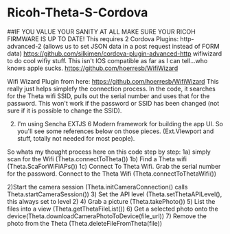 # Ricoh-Theta-S-Cordova
##IF YOU VALUE YOUR SANITY AT ALL MAKE SURE YOUR RICOH FIRMWARE IS UP TO DATE!
This requires 2 Cordova Plugins: 
http-advanced-2 (allows us to set JSON data in a post request instead of FORM data)
https://github.com/silkimen/cordova-plugin-advanced-http
wifiwizard to do cool wifiy stuff. This isn't IOS compatible as far as I can tell...who knows apple sucks.
https://github.com/hoerresb/WifiWizard

Wifi Wizard Plugin from here: https://github.com/hoerresb/WifiWizard
This really just helps simplefy the connection process. In the code, it searches for the Theta wifi SSID, pulls out the serial number and uses that for the password. This won't work if the password or SSID has been changed (not sure if it is possible to change the SSID). 

2) I'm using Sencha EXTJS 6 Modern framework for building the app UI. So you'll see some references below on those pieces. (Ext.VIewport and stuff, totally not needed for most people).

So whats my thought process here on this code step by step:
1a) simply scan for the Wifi (Theta.connectToTheta())
1b) Find a Theta wifi (Theta.ScaForWiFiAPs())
1c) Connect To Theta Wifi. Grab the serial number for the password. Connect to the Theta Wifi (Theta.connectToThetaWifi())

2)Start the camera session (Theta.initCameraConnection() calls Theta.startCameraSession())
3) Set the API level (Theta.setThetaAPILevel(), this always set to level 2)
4) Grab a picture (Theta.takePhoto())
5) List the files into a view (Theta.getThetaFileList())
6) Get a selected photo onto the device(Theta.downloadCameraPhotoToDevice(file_url))
7) Remove the photo from the Theta (Theta.deleteFileFromTheta(file))
